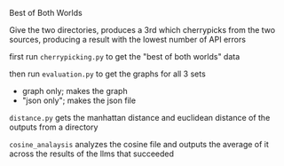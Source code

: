 Best of Both Worlds

Give the two directories, produces a 3rd which cherrypicks from the two sources, producing a result with the lowest number of API errors

first run `cherrypicking.py` to get the "best of both worlds" data

then run `evaluation.py` to get the graphs for all 3 sets

- graph only; makes the graph
- "json only"; makes the json file

`distance.py` gets the manhattan distance and euclidean distance of the outputs from a directory

`cosine_analaysis` analyzes the cosine file and outputs the average of it across the results of the llms that succeeded